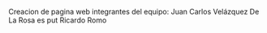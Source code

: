 
Creacion de pagina web
integrantes del equipo:
Juan Carlos Velázquez De La Rosa es put
Ricardo Romo

